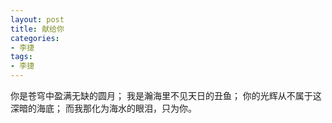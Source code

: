 ```yaml
---
layout: post
title: 献给你
categories:
- 李捷
tags:
- 李捷
---
```



你是苍穹中盈满无缺的圆月；
我是瀚海里不见天日的丑鱼；
你的光辉从不属于这深暗的海底；
而我那化为海水的眼泪，只为你。